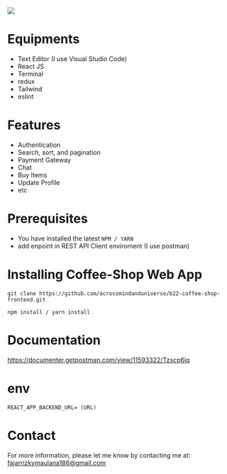 ![](https://i.imgur.com/lgZzsAs.jpg)


# Equipments
* Text Editor (I use Visual Studio Code)
* React JS
* Terminal
* redux
* Tailwind
* eslint

# Features
* Authentication
* Search, sort, and pagination
* Payment Gateway
* Chat
* Buy Items
* Update Profile
* etc

# Prerequisites
* You have installed the latest `NPM / YARN`
* add enpoint in REST API Client enviroment (I use postman)

# Installing Coffee-Shop Web App

```
git clone https://github.com/acrossmindanduniverse/b22-coffee-shop-frontend.git

npm install / yarn install
```

# Documentation
https://documenter.getpostman.com/view/11593322/Tzscp6iq

# env
```REACT_APP_BACKEND_URL= (URL)```

# Contact
For more information, please let me know by contacting me at: fajarrizkymaulana186@gmail.com
